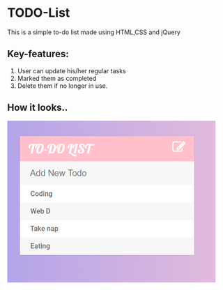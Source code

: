 # TODO-List
This is a simple to-do list made using HTML,CSS and jQuery
## Key-features:
1. User can update his/her regular tasks
2. Marked them as completed
3. Delete them if no longer in use.

## How it looks..
![](TODO_LIST.PNG)

